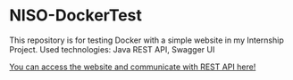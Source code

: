 # NISO-DockerTest
This repository is for testing Docker with a simple website in my Internship Project.
Used technologies: Java REST API, Swagger UI


[You can access the website and communicate with REST API here!](http://www.34.107.119.177 "NISO YAZILIM")
